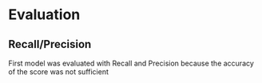 # Evaluation

## Recall/Precision
First model was evaluated with Recall and Precision because the accuracy of the score was not sufficient

